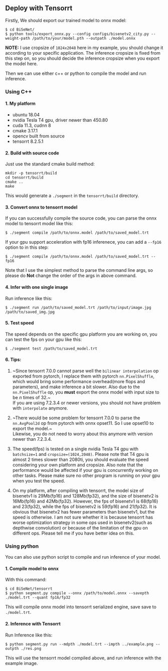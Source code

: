 

## Deploy with Tensorrt 

Firstly, We should export our trained model to onnx model:  
```
$ cd BiSeNet/
$ python tools/export_onnx.py --config configs/bisenetv2_city.py --weight-path /path/to/your/model.pth --outpath ./model.onnx 
```

**NOTE:** I use cropsize of `1024x2048` here in my example, you should change it according to your specific application. The inference cropsize is fixed from this step on, so you should decide the inference cropsize when you export the model here.  

Then we can use either c++ or python to compile the model and run inference.  


### Using C++

#### 1. My platform

* ubuntu 18.04
* nvidia Tesla T4 gpu, driver newer than 450.80
* cuda 11.3, cudnn 8
* cmake 3.17.1
* opencv built from source
* tensorrt 8.2.5.1



#### 2. Build with source code
Just use the standard cmake build method:  
```
mkdir -p tensorrt/build
cd tensorrt/build
cmake ..
make
```
This would generate a `./segment` in the `tensorrt/build` directory.


#### 3. Convert onnx to tensorrt model
If you can successfully compile the source code, you can parse the onnx model to tensorrt model like this:  
```
$ ./segment compile /path/to/onnx.model /path/to/saved_model.trt
```
If your gpu support acceleration with fp16 inferenece, you can add a `--fp16` option to in this step:  
```
$ ./segment compile /path/to/onnx.model /path/to/saved_model.trt --fp16
```
Note that I use the simplest method to parse the command line args, so please do **Not** change the order of the args in above command.  


#### 4. Infer with one single image
Run inference like this:   
```
$ ./segment run /path/to/saved_model.trt /path/to/input/image.jpg /path/to/saved_img.jpg
```


#### 5. Test speed  
The speed depends on the specific gpu platform you are working on, you can test the fps on your gpu like this:  
```
$ ./segment test /path/to/saved_model.trt
```


#### 6. Tips:  
1. ~Since tensorrt 7.0.0 cannot parse well the `bilinear interpolation` op exported from pytorch, I replace them with pytorch `nn.PixelShuffle`, which would bring some performance overhead(more flops and parameters), and make inference a bit slower. Also due to the `nn.PixelShuffle` op, you **must** export the onnx model with input size to be *n* times of 32.~   
If you are using 7.2.3.4 or newer versions, you should not have problem with `interpolate` anymore.

2. ~There would be some problem for tensorrt 7.0.0 to parse the `nn.AvgPool2d` op from pytorch with onnx opset11. So I use opset10 to export the model.~  
Likewise, you do not need to worry about this anymore with version newer than 7.2.3.4.

3. The speed(fps) is tested on a single nvidia Tesla T4 gpu with `batchsize=1` and `cropsize=(1024,2048)`. Please note that T4 gpu is almost 2 times slower than 2080ti, you should evaluate the speed considering your own platform and cropsize. Also note that the performance would be affected if your gpu is concurrently working on other tasks. Please make sure no other program is running on your gpu when you test the speed.

4. On my platform, after compiling with tensorrt, the model size of bisenetv1 is 29Mb(fp16) and 128Mb(fp32), and the size of bisenetv2 is 16Mb(fp16) and 42Mb(fp32). However, the fps of bisenetv1 is 68(fp16) and 23(fp32), while the fps of bisenetv2 is 59(fp16) and 21(fp32). It is obvious that bisenetv2 has fewer parameters than bisenetv1, but the speed is otherwise. I am not sure whether it is because tensorrt has worse optimization strategy in some ops used in bisenetv2(such as depthwise convolution) or because of the limitation of the gpu on different ops. Please tell me if you have better idea on this.  


### Using python

You can also use python script to compile and run inference of your model.  


#### 1. Compile model to onnx

With this command: 
```
$ cd BiSeNet/tensorrt
$ python segment.py compile --onnx /path/to/model.onnx --savepth ./model.trt --quant fp16/fp32
```

This will compile onnx model into tensorrt serialized engine, save save to `./model.trt`.  


#### 2. Inference with Tensorrt

Run Inference like this:  
```
$ python segment.py run --mdpth ./model.trt --impth ../example.png --outpth ./res.png
```

This will use the tensorrt model compiled above, and run inference with the example image.  

